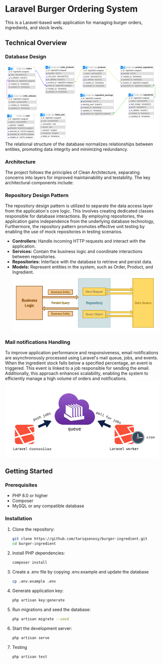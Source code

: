 # Laravel Burger Ordering System

This is a Laravel-based web application for managing burger orders, ingredients, and stock levels.


## Technical Overview

### Database Design 
![Database Diagram](images/db-design.png)
The relational structure of the database normalizes relationships between entities, promoting data integrity and minimizing redundancy.

### Architecture

The project follows the principles of Clean Architecture, separating concerns into layers for improved maintainability and testability. The key architectural components include:


### Repository Design Pattern

The repository design pattern is utilized to separate the data access layer from the application's core logic. This involves creating dedicated classes responsible for database interactions. By employing repositories, the application gains independence from the underlying database technology, Furthermore, the repository pattern promotes effective unit testing by enabling the use of mock repositories in testing scenarios.

- **Controllers:** Handle incoming HTTP requests and interact with the application.
- **Services:** Contain the business logic and coordinate interactions between repositories.
- **Repositories:** Interface with the database to retrieve and persist data.
- **Models:** Represent entities in the system, such as Order, Product, and Ingredient.
![Repository Pattern](images/repositorypattern.png)


### Mail notifications Handling

To improve application performance and responsiveness, email notifications are asynchronously processed using Laravel's mail queue, jobs, and events. When the ingredient stock falls below a specified percentage, an event is triggered. This event is linked to a job responsible for sending the email. Additionally, this approach enhances scalability, enabling the system to efficiently manage a high volume of orders and notifications.
![Queue and Jobs](images/laravel-queues-how-it-works.png)

## Getting Started

### Prerequisites

- PHP 8.0 or higher
- Composer
- MySQL or any compatible database

### Installation

1. Clone the repository:

   ```bash
   git clone https://github.com/tariqsenosy/burger-ingredient.git
   cd burger-ingredient

2. Install PHP dependencies:
    ```bash
    composer install
3. Create a .env file by copying .env.example and update the database 
    ```bash
    cp .env.example .env
4. Generate application key:
    ```bash
    php artisan key:generate
5. Run migrations and seed the database:
    ```bash
    php artisan migrate --seed
6. Start the development server:
    ```bash
    php artisan serve
7. Testing
    ```bash
    php artisan test